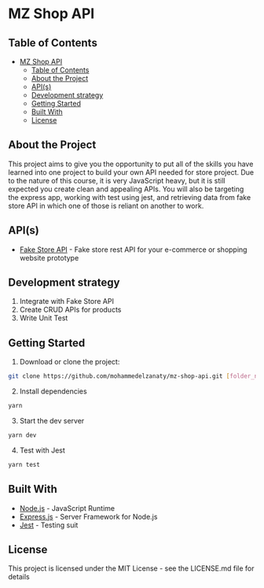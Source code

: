 # MZ Shop API

## Table of Contents

- [MZ Shop API](#mz-shop-api)
  - [Table of Contents](#table-of-contents)
  - [About the Project](#about-the-project)
  - [API(s)](#apis)
  - [Development strategy](#development-strategy)
  - [Getting Started](#getting-started)
  - [Built With](#built-with)
  - [License](#license)

## About the Project

This project aims to give you the opportunity to put all of the skills you have learned into one project to build your own API needed for store project. Due to the nature of this course, it is very JavaScript heavy, but it is still expected you create clean and appealing APIs. You will also be targeting the express app, working with test using jest, and retrieving data from fake store API in which one of those is reliant on another to work.

## API(s)

- [Fake Store API](https://fakestoreapi.com/) - Fake store rest API for your e-commerce or shopping website prototype

## Development strategy

1. Integrate with Fake Store API
2. Create CRUD APIs for products
3. Write Unit Test

## Getting Started

1. Download or clone the project:

```bash
git clone https://github.com/mohammedelzanaty/mz-shop-api.git [folder_name]
```

2. Install dependencies

```bash
yarn
```

3. Start the dev server

```bash
yarn dev
```

4. Test with Jest

```bash
yarn test
```

## Built With

- [Node.js](https://nodejs.org/en/) - JavaScript Runtime
- [Express.js](https://expressjs.com/) - Server Framework for Node.js
- [Jest](https://jestjs.io/) - Testing suit

## License

This project is licensed under the MIT License - see the LICENSE.md file for details
